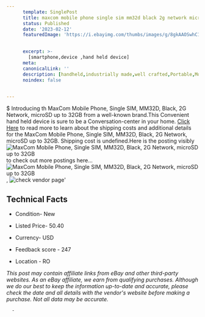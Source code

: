 ```yaml
---
      template: SinglePost
      title: maxcom mobile phone single sim mm32d black 2g network microsd up to 32gb
      status: Published
      date: '2023-02-12'
      featuredImage: 'https://i.ebayimg.com/thumbs/images/g/8gkAAOSwhC1hGRIA/s-l225.jpg'
       

      excerpt: >-
        [smartphone,device ,hand held device]
      meta:
      canonicalLink: ''
      description: [handheld,industrially made,well crafted,Portable,Mobile,Compact,Convenient,Lightweight,Maneuverable,Man-portable,Miniature,Carriable,Hand-held,Light,Holdable,Transportable,Mobile device,Pocket-sized,On-the-go,Wireless,Cordless,Compact size,Convenient size, smartphone,device ,hand held device]
      noindex: false
      

---
```

$
      Introducing th MaxCom Mobile Phone, Single SIM, MM32D, Black, 2G Network, microSD up to 32GB from a well-known brand.This Convenient hand held device is sure to be a Conversation-center in your home. [Click Here](https://www.ebay.com/itm/144155885185?hash=item21905c3e81%3Ag%3A8gkAAOSwhC1hGRIA&mkevt=1&mkcid=1&mkrid=711-53200-19255-0&campid=%253CePNCampaignId%253E&customid=%253CreferenceId%253E&toolid=10049) to read more to learn about the shipping costs and additional details for the MaxCom Mobile Phone, Single SIM, MM32D, Black, 2G Network, microSD up to 32GB. Shipping cost is undefined.Here is the posting visibly ![MaxCom Mobile Phone, Single SIM, MM32D, Black, 2G Network, microSD up to 32GB](https://i.ebayimg.com/thumbs/images/g/8gkAAOSwhC1hGRIA/s-l225.jpg) to check out more postings here... ![MaxCom Mobile Phone, Single SIM, MM32D, Black, 2G Network, microSD up to 32GB](https://i.ebayimg.com/images/g/8gkAAOSwhC1hGRIA/s-l1600.jpg), ![check vendor page](https://origin-galleryplus.ebayimg.com/ws/web/144155885185_2_0_1/225x225.jpg,https://origin-galleryplus.ebayimg.com/ws/web/144155885185_3_0_1/225x225.jpg,https://origin-galleryplus.ebayimg.com/ws/web/144155885185_4_0_1/225x225.jpg,https://origin-galleryplus.ebayimg.com/ws/web/144155885185_5_0_1/225x225.jpg,https://origin-galleryplus.ebayimg.com/ws/web/144155885185_6_0_1/225x225.jpg,https://origin-galleryplus.ebayimg.com/ws/web/144155885185_7_0_1/225x225.jpg,https://origin-galleryplus.ebayimg.com/ws/web/144155885185_8_0_1/225x225.jpg,https://origin-galleryplus.ebayimg.com/ws/web/144155885185_9_0_1/225x225.jpg)'

      

 ## Technical Facts 



     
      

 - Condition- New 


      

 - Listed Price- 50.40 


      

 - Currency- USD 


      

 - Feedback score - 247 


      

 - Location - RO 


      
      

 *_This post may contain affiliate links from eBay and other third-party websites. As an eBay affiliate, we earn from qualifying purchases. Although we do our best to keep the information up-to-date and accurate, please check the date and all details with the vendor's website before making a purchase. Not all data may be accurate._*




      -
